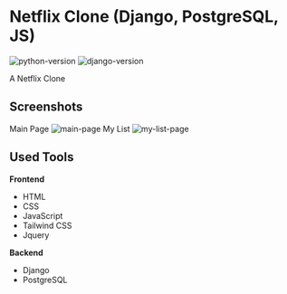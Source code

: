 # Netflix Clone (Django, PostgreSQL, JS)

![python-version](https://img.shields.io/badge/python-3.11.4-blue.svg)
![django-version](https://img.shields.io/badge/django-5.0.1-green.svg)

A Netflix Clone

## Screenshots
Main Page
![main-page](https://i.postimg.cc/pV1bf52M/Screenshot-from-2024-02-03-17-06-54.png)
My List
![my-list-page](https://i.postimg.cc/qqNFbQkV/Screenshot-from-2024-02-03-17-09-44.png)

## Used Tools
**Frontend**
- HTML
- CSS
- JavaScript
- Tailwind CSS
- Jquery

**Backend**
- Django
- PostgreSQL
